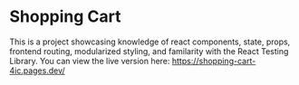 # Shopping Cart

This is a project showcasing knowledge of react components, state, props, frontend routing, modularized styling, and familarity with the React Testing Library.
You can view the live version here: https://shopping-cart-4ic.pages.dev/
